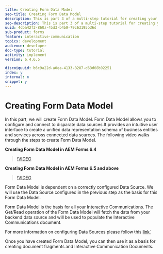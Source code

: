 ```yaml
---
title: Creating Form Data Model
seo-title: Creating Form Data Model
description: This is part 3 of a multi-step tutorial for creating your first interactive communications document. In this part, we will create Form Data Model. Form Data Model allows you to configure and connect to disparate data sources.It provides an intuitive user interface to create a unified data representation schema of business entities and services across connected data sources.The following video walks through the steps to create Form Data Model.
seo-description: This is part 3 of a multi-step tutorial for creating your first interactive communications document. In this part, we will create Form Data Model. Form Data Model allows you to configure and connect to disparate data sources.It provides an intuitive user interface to create a unified data representation schema of business entities and services across connected data sources. The following video walks through the steps to create Form Data Model.
uuid: 4cba42f3-860a-4bd3-b4b0-79c63195b36d
sub-product: forms
feature: interactive-communication
topics: development
audience: developer
doc-type: tutorial
activity: implement
version: 6.4,6.5

discoiquuid: b6c9a22d-a0ea-4133-8287-d63d08b02251
index: y
internal: n
snippet: y
---
```


# Creating Form Data Model

 In this part, we will create Form Data Model. Form Data Model allows you to configure and connect to disparate data sources.It provides an intuitive user interface to create a unified data representation schema of business entities and services across connected data sources. The following video walks through the steps to create Form Data Model.

**Creating Form Data Model in AEM Forms 6.4**
>[!VIDEO](https://video.tv.adobe.com/v/27763/?quality=9)

**Creating Form Data Model in AEM Forms 6.5 and above**
>[!VIDEO](https://video.tv.adobe.com/v/27765?quality=9)

Form Data Model is dependent on a correctly configured Data Source. We will use the Data Source configured in the previous step as the basis for this Form Data Model.

Form Data Model is the basis for all your Interactive Communications. The Get/Read operation of the Form Data Model will fetch the data from your backend data source and will be used to populate the Interactive Communications document.

For more information on configuring Data Sources please follow this [link`](https://helpx.adobe.com/experience-manager/kt/forms/using/creating-datasource--feature-video-use.html)

Once you have created Form Data Model, you can then use it as a basis for creating document fragments and Interactive Communication Documents.
